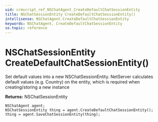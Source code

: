 ```yaml
---
uid: crmscript_ref_NSChatAgent_CreateDefaultChatSessionEntity
title: NSChatSessionEntity CreateDefaultChatSessionEntity()
intellisense: NSChatAgent.CreateDefaultChatSessionEntity
keywords: NSChatAgent, CreateDefaultChatSessionEntity
so.topic: reference
---
```


# NSChatSessionEntity CreateDefaultChatSessionEntity()

Set default values into a new NSChatSessionEntity.
NetServer calculates default values (e.g. Country) on the entity, which is required when creating/storing a new instance

**Returns:** NSChatSessionEntity

```crmscript
NSChatAgent agent;
NSChatSessionEntity thing = agent.CreateDefaultChatSessionEntity();
thing = agent.SaveChatSessionEntity(thing);
```

